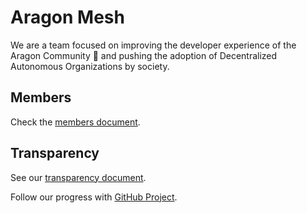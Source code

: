 # Aragon Mesh

We are a team focused on improving the developer experience of the Aragon Community 🦅 and pushing the adoption of Decentralized Autonomous Organizations by society.

## Members

Check the [members document](./Members.md).

## Transparency

See our [transparency document](./Transparency.md).

Follow our progress with [GitHub Project](https://github.com/orgs/aragon/projects/3#card-19271602).
